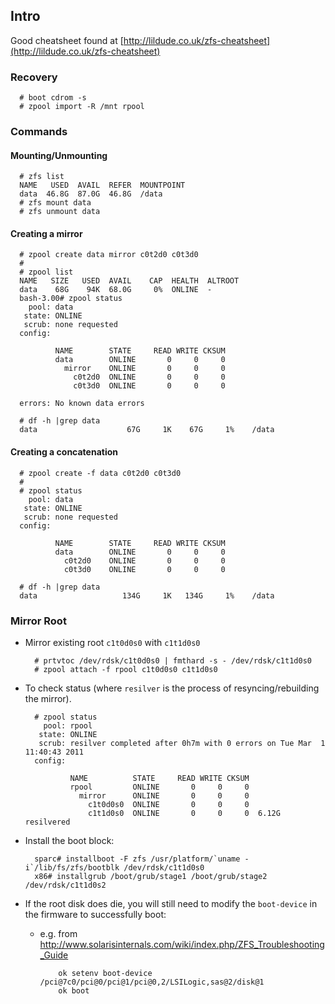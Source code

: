<!--
Categories:
  - solaris
Tags:
  - zfs
  - zpool
-->

## Intro ##

Good cheatsheet found at [http://lildude.co.uk/zfs-cheatsheet](http://lildude.co.uk/zfs-cheatsheet)

### Recovery ###

      # boot cdrom -s
      # zpool import -R /mnt rpool


### Commands ###

#### Mounting/Unmounting ####

      
      # zfs list
      NAME   USED  AVAIL  REFER  MOUNTPOINT
      data  46.8G  87.0G  46.8G  /data
      # zfs mount data
      # zfs unmount data

#### Creating a mirror ####

      # zpool create data mirror c0t2d0 c0t3d0 
      #
      # zpool list
      NAME   SIZE   USED  AVAIL    CAP  HEALTH  ALTROOT
      data    68G    94K  68.0G     0%  ONLINE  -
      bash-3.00# zpool status
        pool: data
       state: ONLINE
       scrub: none requested
      config:
      
              NAME        STATE     READ WRITE CKSUM
              data        ONLINE       0     0     0
                mirror    ONLINE       0     0     0
                  c0t2d0  ONLINE       0     0     0
                  c0t3d0  ONLINE       0     0     0
      
      errors: No known data errors
      
      # df -h |grep data
      data                    67G     1K    67G     1%    /data



#### Creating a concatenation ####

      # zpool create -f data c0t2d0 c0t3d0
      #
      # zpool status
        pool: data
       state: ONLINE
       scrub: none requested
      config:
      
              NAME        STATE     READ WRITE CKSUM
              data        ONLINE       0     0     0
                c0t2d0    ONLINE       0     0     0
                c0t3d0    ONLINE       0     0     0

      # df -h |grep data
      data                   134G     1K   134G     1%    /data
          

### Mirror Root ###

- Mirror existing root `c1t0d0s0` with `c1t1d0s0`

        # prtvtoc /dev/rdsk/c1t0d0s0 | fmthard -s - /dev/rdsk/c1t1d0s0
        # zpool attach -f rpool c1t0d0s0 c1t1d0s0

- To check status (where `resilver` is the process of resyncing/rebuilding the mirror).

        # zpool status
          pool: rpool
         state: ONLINE
         scrub: resilver completed after 0h7m with 0 errors on Tue Mar  1 11:40:43 2011
        config:
        
                NAME          STATE     READ WRITE CKSUM
                rpool         ONLINE       0     0     0
                  mirror      ONLINE       0     0     0
                    c1t0d0s0  ONLINE       0     0     0
                    c1t1d0s0  ONLINE       0     0     0  6.12G resilvered



- Install the boot block:

        sparc# installboot -F zfs /usr/platform/`uname -i`/lib/fs/zfs/bootblk /dev/rdsk/c1t1d0s0
        x86# installgrub /boot/grub/stage1 /boot/grub/stage2 /dev/rdsk/c1t1d0s2 

- If the root disk does die, you will still need to modify the `boot-device` in the firmware to successfully boot:
  - e.g. from http://www.solarisinternals.com/wiki/index.php/ZFS_Troubleshooting_Guide
  
            ok setenv boot-device /pci@7c0/pci@0/pci@1/pci@0,2/LSILogic,sas@2/disk@1
            ok boot


